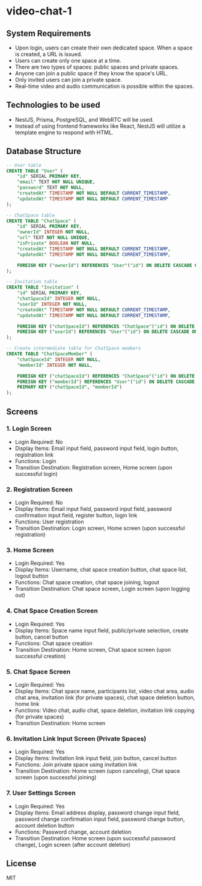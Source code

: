 # video-chat-1

## System Requirements

- Upon login, users can create their own dedicated space. When a space is created, a URL is issued.
- Users can create only one space at a time.
- There are two types of spaces: public spaces and private spaces.
- Anyone can join a public space if they know the space's URL.
- Only invited users can join a private space.
- Real-time video and audio communication is possible within the spaces.

## Technologies to be used

- NestJS, Prisma, PostgreSQL, and WebRTC will be used.
- Instead of using frontend frameworks like React, NestJS will utilize a template engine to respond with HTML.

## Database Structure

```sql
-- User table
CREATE TABLE "User" (
    "id" SERIAL PRIMARY KEY,
    "email" TEXT NOT NULL UNIQUE,
    "password" TEXT NOT NULL,
    "createdAt" TIMESTAMP NOT NULL DEFAULT CURRENT_TIMESTAMP,
    "updatedAt" TIMESTAMP NOT NULL DEFAULT CURRENT_TIMESTAMP
);

-- ChatSpace table
CREATE TABLE "ChatSpace" (
    "id" SERIAL PRIMARY KEY,
    "ownerId" INTEGER NOT NULL,
    "url" TEXT NOT NULL UNIQUE,
    "isPrivate" BOOLEAN NOT NULL,
    "createdAt" TIMESTAMP NOT NULL DEFAULT CURRENT_TIMESTAMP,
    "updatedAt" TIMESTAMP NOT NULL DEFAULT CURRENT_TIMESTAMP,

    FOREIGN KEY ("ownerId") REFERENCES "User"("id") ON DELETE CASCADE ON UPDATE CASCADE
);

-- Invitation table
CREATE TABLE "Invitation" (
    "id" SERIAL PRIMARY KEY,
    "chatSpaceId" INTEGER NOT NULL,
    "userId" INTEGER NOT NULL,
    "createdAt" TIMESTAMP NOT NULL DEFAULT CURRENT_TIMESTAMP,
    "updatedAt" TIMESTAMP NOT NULL DEFAULT CURRENT_TIMESTAMP,

    FOREIGN KEY ("chatSpaceId") REFERENCES "ChatSpace"("id") ON DELETE CASCADE ON UPDATE CASCADE,
    FOREIGN KEY ("userId") REFERENCES "User"("id") ON DELETE CASCADE ON UPDATE CASCADE
);

-- Create intermediate table for ChatSpace members
CREATE TABLE "ChatSpaceMember" (
    "chatSpaceId" INTEGER NOT NULL,
    "memberId" INTEGER NOT NULL,

    FOREIGN KEY ("chatSpaceId") REFERENCES "ChatSpace"("id") ON DELETE CASCADE ON UPDATE CASCADE,
    FOREIGN KEY ("memberId") REFERENCES "User"("id") ON DELETE CASCADE ON UPDATE CASCADE,
    PRIMARY KEY ("chatSpaceId", "memberId")
);
```

## Screens

### 1. Login Screen

- Login Required: No
- Display Items: Email input field, password input field, login button, registration link
- Functions: Login
- Transition Destination: Registration screen, Home screen (upon successful login)

### 2. Registration Screen

- Login Required: No
- Display Items: Email input field, password input field, password confirmation input field, register button, login link
- Functions: User registration
- Transition Destination: Login screen, Home screen (upon successful registration)

### 3. Home Screen

- Login Required: Yes
- Display Items: Username, chat space creation button, chat space list, logout button
- Functions: Chat space creation, chat space joining, logout
- Transition Destination: Chat space screen, Login screen (upon logging out)

### 4. Chat Space Creation Screen

- Login Required: Yes
- Display Items: Space name input field, public/private selection, create button, cancel button
- Functions: Chat space creation
- Transition Destination: Home screen, Chat space screen (upon successful creation)

### 5. Chat Space Screen

- Login Required: Yes
- Display Items: Chat space name, participants list, video chat area, audio chat area, invitation link (for private spaces), chat space deletion button, home link
- Functions: Video chat, audio chat, space deletion, invitation link copying (for private spaces)
- Transition Destination: Home screen

### 6. Invitation Link Input Screen (Private Spaces)

- Login Required: Yes
- Display Items: Invitation link input field, join button, cancel button
- Functions: Join private space using invitation link
- Transition Destination: Home screen (upon canceling), Chat space screen (upon successful joining)

### 7. User Settings Screen

- Login Required: Yes
- Display Items: Email address display, password change input field, password change confirmation input field, password change button, account deletion button
- Functions: Password change, account deletion
- Transition Destination: Home screen (upon successful password change), Login screen (after account deletion)

## License

MIT

